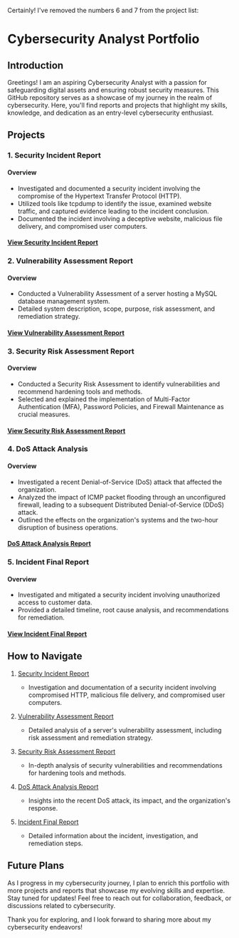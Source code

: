 Certainly! I've removed the numbers 6 and 7 from the project list:

# Cybersecurity Analyst Portfolio

## Introduction

Greetings! I am an aspiring Cybersecurity Analyst with a passion for safeguarding digital assets and ensuring robust security measures. This GitHub repository serves as a showcase of my journey in the realm of cybersecurity. Here, you'll find reports and projects that highlight my skills, knowledge, and dedication as an entry-level cybersecurity enthusiast.

## Projects

### 1. Security Incident Report

#### Overview
- Investigated and documented a security incident involving the compromise of the Hypertext Transfer Protocol (HTTP).
- Utilized tools like tcpdump to identify the issue, examined website traffic, and captured evidence leading to the incident conclusion.
- Documented the incident involving a deceptive website, malicious file delivery, and compromised user computers.

#### [View Security Incident Report](security_incident_report/README.md)

### 2. Vulnerability Assessment Report

#### Overview
- Conducted a Vulnerability Assessment of a server hosting a MySQL database management system.
- Detailed system description, scope, purpose, risk assessment, and remediation strategy.
  
#### [View Vulnerability Assessment Report](vulnerability_assessment/README.md)

### 3. Security Risk Assessment Report

#### Overview
- Conducted a Security Risk Assessment to identify vulnerabilities and recommend hardening tools and methods.
- Selected and explained the implementation of Multi-Factor Authentication (MFA), Password Policies, and Firewall Maintenance as crucial measures.

#### [View Security Risk Assessment Report](security_risk_assessment/README.md)

### 4. DoS Attack Analysis

#### Overview
- Investigated a recent Denial-of-Service (DoS) attack that affected the organization.
- Analyzed the impact of ICMP packet flooding through an unconfigured firewall, leading to a subsequent Distributed Denial-of-Service (DDoS) attack.
- Outlined the effects on the organization's systems and the two-hour disruption of business operations.

#### [DoS Attack Analysis Report](dos_attack_analysis/README.md)

### 5. Incident Final Report

#### Overview
- Investigated and mitigated a security incident involving unauthorized access to customer data.
- Provided a detailed timeline, root cause analysis, and recommendations for remediation.

#### [View Incident Final Report](incident_final_report/README.md)

## How to Navigate

1. [Security Incident Report](security_incident_report/README.md)
   - Investigation and documentation of a security incident involving compromised HTTP, malicious file delivery, and compromised user computers.

2. [Vulnerability Assessment Report](vulnerability_assessment/README.md)
   - Detailed analysis of a server's vulnerability assessment, including risk assessment and remediation strategy.

3. [Security Risk Assessment Report](security_risk_assessment/README.md)
   - In-depth analysis of security vulnerabilities and recommendations for hardening tools and methods.

4. [DoS Attack Analysis Report](dos_attack_analysis/README.md)
   - Insights into the recent DoS attack, its impact, and the organization's response.

5. [Incident Final Report](incident_final_report/README.md)
   - Detailed information about the incident, investigation, and remediation steps.

## Future Plans

As I progress in my cybersecurity journey, I plan to enrich this portfolio with more projects and reports that showcase my evolving skills and expertise. Stay tuned for updates! Feel free to reach out for collaboration, feedback, or discussions related to cybersecurity.

Thank you for exploring, and I look forward to sharing more about my cybersecurity endeavors!
